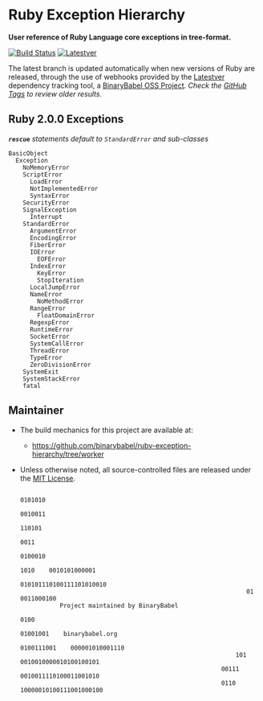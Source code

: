 # Ruby Exception Hierarchy

**User reference of Ruby Language core exceptions in tree-format.**

[![Build Status](https://travis-ci.org/binarybabel/ruby-exception-hierarchy.svg?branch=latest)](https://travis-ci.org/binarybabel/ruby-exception-hierarchy) [![Latestver](https://lv.binarybabel.org/catalog-api/ruby/latest.svg?v=2.0.0)](https://lv.binarybabel.org/catalog/ruby/latest)

The latest branch is updated automatically when new versions of Ruby are released, through the use of webhooks provided by the [Latestver](https://lv.binarybabel.org) dependency tracking tool, a [BinaryBabel OSS Project](https://github.com/binarybabel/latestver#readme). _Check the [GitHub Tags](https://github.com/binarybabel/ruby-exception-hierarchy/releases) to review older results._

## Ruby 2.0.0 Exceptions

_**`rescue`** statements default to `StandardError` and sub-classes_

```
BasicObject
  Exception
    NoMemoryError
    ScriptError
      LoadError
      NotImplementedError
      SyntaxError
    SecurityError
    SignalException
      Interrupt
    StandardError
      ArgumentError
      EncodingError
      FiberError
      IOError
        EOFError
      IndexError
        KeyError
        StopIteration
      LocalJumpError
      NameError
        NoMethodError
      RangeError
        FloatDomainError
      RegexpError
      RuntimeError
      SocketError
      SystemCallError
      ThreadError
      TypeError
      ZeroDivisionError
    SystemExit
    SystemStackError
    fatal
```

## Maintainer
* The build mechanics for this project are available at:
  * https://github.com/binarybabel/ruby-exception-hierarchy/tree/worker
* Unless otherwise noted, all source-controlled files are released under the [MIT License](https://opensource.org/licenses/MIT).


                                                                                  0101010
                                                                               0010011
                                                                             110101
                                                                           0011
                                                                                    0100010
                                                                       1010    0010101000001
                                                                      010101110100111101010010
                                                                     01     0011000100
                 Project maintained by BinaryBabel
                                                                       0100
                                                                    01001001    binarybabel.org
                                                                   0100111001    000001010001110
                                                                  101       0010010000010100100101
                                                              00111          0010011110100011001010
                                                              0110            10000010100111001000100
